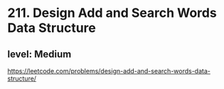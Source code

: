 # 211. Design Add and Search Words Data Structure
## level: Medium

https://leetcode.com/problems/design-add-and-search-words-data-structure/
